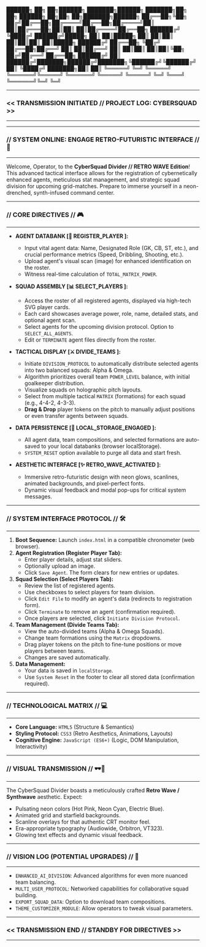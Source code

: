 ██████╗ ██╗ ██╗██████╗ ███████╗██████╗ ███████╗██╗ ██╗ ██████╗ ██╗██╗ ██╗███████╗██████╗
██╔══██╗╚██╗ ██╔╝██╔══██╗██╔════╝██╔══██╗██╔════╝██║ ██║██╔═══██╗██║██║ ██║██╔════╝██╔══██╗
██████╔╝ ╚████╔╝ ██████╔╝█████╗ ██║ ██║█████╗ ██║ ██║██║ ██║██║██║ ██║█████╗ ██████╔╝
██╔══██╗ ╚██╔╝ ██╔══██╗██╔══╝ ██║ ██║██╔══╝ ██║ ██║██║ ██║██║╚██╗ ██╔╝██╔══╝ ██╔══██╗
██████╔╝ ██║ ██████╔╝███████╗██████╔╝███████╗╚██████╔╝╚██████╔╝██║ ╚████╔╝ ███████╗██║ ██║
╚═════╝ ╚═╝ ╚═════╝ ╚══════╝╚═════╝ ╚══════╝ ╚═════╝ ╚═════╝ ╚═╝ ╚═══╝ ╚══════╝╚═╝ ╚═╝

---

### << TRANSMISSION INITIATED // PROJECT LOG: CYBERSQUAD >>

---

---

### **// SYSTEM ONLINE: ENGAGE RETRO-FUTURISTIC INTERFACE //** 🚀

---

Welcome, Operator, to the **CyberSquad Divider // RETRO WAVE Edition**! This advanced tactical interface allows for the registration of cybernetically enhanced agents, meticulous stat management, and strategic squad division for upcoming grid-matches. Prepare to immerse yourself in a neon-drenched, synth-infused command center.

---

### **// CORE DIRECTIVES //** 🎮

---

- **AGENT DATABANK [👤 REGISTER_PLAYER ]:**

  - Input vital agent data: Name, Designated Role (GK, CB, ST, etc.), and crucial performance metrics (Speed, Dribbling, Shooting, etc.).
  - Upload agent's visual scan (image) for enhanced identification on the roster.
  - Witness real-time calculation of `TOTAL_MATRIX_POWER`.

- **SQUAD ASSEMBLY [📊 SELECT_PLAYERS ]:**

  - Access the roster of all registered agents, displayed via high-tech SVG player cards.
  - Each card showcases average power, role, name, detailed stats, and optional agent scan.
  - Select agents for the upcoming division protocol. Option to `SELECT_ALL_AGENTS`.
  - Edit or `TERMINATE` agent files directly from the roster.

- **TACTICAL DISPLAY [⚔️ DIVIDE_TEAMS ]:**

  - Initiate `DIVISION_PROTOCOL` to automatically distribute selected agents into two balanced squads: Alpha & Omega.
  - Algorithm prioritizes overall team `POWER_LEVEL` balance, with initial goalkeeper distribution.
  - Visualize squads on holographic pitch layouts.
  - Select from multiple tactical `MATRIX` (formations) for each squad (e.g., 4-4-2, 4-3-3).
  - **Drag & Drop** player tokens on the pitch to manually adjust positions or even transfer agents between squads.

- **DATA PERSISTENCE [💾 LOCAL_STORAGE_ENGAGED ]:**

  - All agent data, team compositions, and selected formations are auto-saved to your local databanks (browser localStorage).
  - `SYSTEM_RESET` option available to purge all data and start fresh.

- **AESTHETIC INTERFACE [✨ RETRO_WAVE_ACTIVATED ]:**
  - Immersive retro-futuristic design with neon glows, scanlines, animated backgrounds, and pixel-perfect fonts.
  - Dynamic visual feedback and modal pop-ups for critical system messages.

---

### **// SYSTEM INTERFACE PROTOCOL //** 🛠️

---

1.  **Boot Sequence:** Launch `index.html` in a compatible chronometer (web browser).
2.  **Agent Registration (Register Player Tab):**
    - Enter player details, adjust stat sliders.
    - Optionally upload an image.
    - Click `Save Agent`. The form clears for new entries or updates.
3.  **Squad Selection (Select Players Tab):**
    - Review the list of registered agents.
    - Use checkboxes to select players for team division.
    - Click `Edit File` to modify an agent's data (redirects to registration form).
    - Click `Terminate` to remove an agent (confirmation required).
    - Once players are selected, click `Initiate Division Protocol`.
4.  **Team Management (Divide Teams Tab):**
    - View the auto-divided teams (Alpha & Omega Squads).
    - Change team formations using the `Matrix` dropdowns.
    - Drag player tokens on the pitch to fine-tune positions or move players between teams.
    - Changes are saved automatically.
5.  **Data Management:**
    - Your data is saved in `localStorage`.
    - Use `System Reset` in the footer to clear all stored data (confirmation required).

---

### **// TECHNOLOGICAL MATRIX //** 💻

---

- **Core Language:** `HTML5` (Structure & Semantics)
- **Styling Protocol:** `CSS3` (Retro Aesthetics, Animations, Layouts)
- **Cognitive Engine:** `JavaScript (ES6+)` (Logic, DOM Manipulation, Interactivity)

---

### **// VISUAL TRANSMISSION //** 🕶️🌌

---

The CyberSquad Divider boasts a meticulously crafted **Retro Wave / Synthwave** aesthetic. Expect:

- Pulsating neon colors (Hot Pink, Neon Cyan, Electric Blue).
- Animated grid and starfield backgrounds.
- Scanline overlays for that authentic CRT monitor feel.
- Era-appropriate typography (Audiowide, Orbitron, VT323).
- Glowing text effects and dynamic visual feedback.

---

### **// VISION LOG (POTENTIAL UPGRADES) //** 🔮

---

- `ENHANCED_AI_DIVISION`: Advanced algorithms for even more nuanced team balancing.
- `MULTI_USER_PROTOCOL`: Networked capabilities for collaborative squad building.
- `EXPORT_SQUAD_DATA`: Option to download team compositions.
- `THEME_CUSTOMIZER_MODULE`: Allow operators to tweak visual parameters.

---

### << TRANSMISSION END // STANDBY FOR DIRECTIVES >>

---
